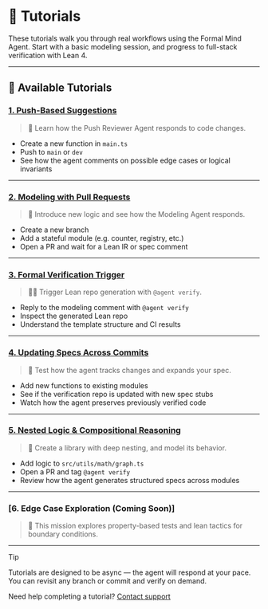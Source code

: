 # 🧪 Tutorials

These tutorials walk you through real workflows using the Formal Mind Agent. Start with a basic modeling session, and progress to full-stack verification with Lean 4.

---

## 🧠 Available Tutorials

### [1. Push-Based Suggestions](/tutorials/push-review)
> 🧾 Learn how the Push Reviewer Agent responds to code changes.
- Create a new function in `main.ts`
- Push to `main` or `dev`
- See how the agent comments on possible edge cases or logical invariants

---

### [2. Modeling with Pull Requests](/tutorials/pr-modeling)
> 🧠 Introduce new logic and see how the Modeling Agent responds.
- Create a new branch
- Add a stateful module (e.g. counter, registry, etc.)
- Open a PR and wait for a Lean IR or spec comment

---

### [3. Formal Verification Trigger](/tutorials/formal-verification)
> ✍🏽 Trigger Lean repo generation with `@agent verify`.
- Reply to the modeling comment with `@agent verify`
- Inspect the generated Lean repo
- Understand the template structure and CI results

---

### [4. Updating Specs Across Commits](/tutorials/incremental-specs)
> 🔁 Test how the agent tracks changes and expands your spec.
- Add new functions to existing modules
- See if the verification repo is updated with new spec stubs
- Watch how the agent preserves previously verified code

---

### [5. Nested Logic & Compositional Reasoning](/tutorials/nested-logic)
> 🧩 Create a library with deep nesting, and model its behavior.
- Add logic to `src/utils/math/graph.ts`
- Open a PR and tag `@agent verify`
- Review how the agent generates structured specs across modules

---

### [6. Edge Case Exploration (Coming Soon)]
> 🚧 This mission explores property-based tests and lean tactics for boundary conditions.

---

> [!TIP]
> Tutorials are designed to be async — the agent will respond at your pace. You can revisit any branch or commit and verify on demand.

Need help completing a tutorial? [Contact support](mailto:formalmindai@gmail.com)
